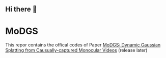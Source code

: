 ## Hi there 👋
# MoDGS
This repor contains the offical codes of Paper 
[MoDGS: Dynamic Gaussian Splatting from Causually-captured Monocular Videos](https://MoDGS.github.io/)
(release later)


<!--
**MoDGS/MoDGS** is a ✨ _special_ ✨ repository because its `README.md` (this file) appears on your GitHub profile.

Here are some ideas to get you started:

- 🔭 I’m currently working on ...
- 🌱 I’m currently learning ...
- 👯 I’m looking to collaborate on ...
- 🤔 I’m looking for help with ...
- 💬 Ask me about ...
- 📫 How to reach me: ...
- 😄 Pronouns: ...
- ⚡ Fun fact: ...
-->
